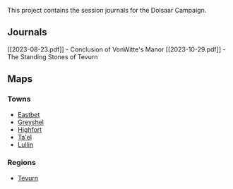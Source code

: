 This project contains the session journals for the Dolsaar Campaign.

## Journals
[[2023-08-23.pdf]] - Conclusion of VonWitte's Manor
[[2023-10-29.pdf]] - The Standing Stones of Tevurn

## Maps

### Towns
- [Eastbet](https://inkarnate.com/m/vlodAA-eastbet/)
- [Greyshel](https://inkarnate.com/m/yjxvre-greyshel/)
- [Highfort](https://inkarnate.com/m/x8N8Ny-highfort/)
- [Ta'el](https://inkarnate.com/m/yjQLRr-tael/)
- [Lullin](https://inkarnate.com/m/wDqEZQ-lullin/)

### Regions
- [Tevurn](https://inkarnate.com/m/XoJ8zw-tevurn/)
